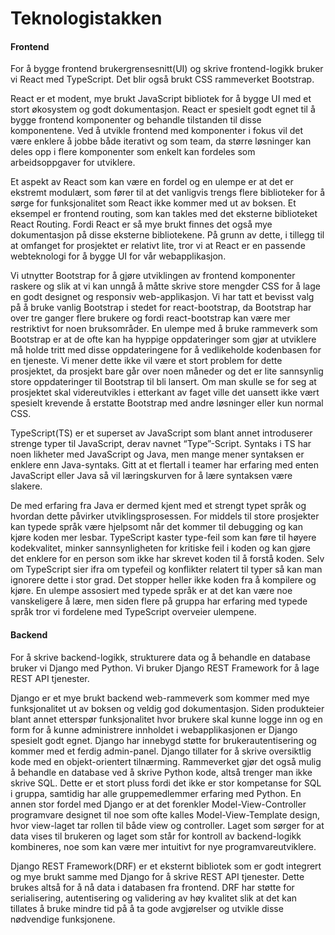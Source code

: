 # Teknologistakken

#### Frontend

For å bygge frontend brukergrensesnitt(UI) og skrive frontend-logikk bruker vi React med TypeScript. Det blir også brukt CSS rammeverket Bootstrap.

React er et modent, mye brukt JavaScript bibliotek for å bygge UI med et stort økosystem og godt dokumentasjon. React er spesielt godt egnet til å bygge frontend komponenter og behandle tilstanden til disse komponentene. Ved å utvikle frontend med komponenter i fokus vil det være enklere å jobbe både iterativt og som team, da større løsninger kan deles opp i flere komponenter som enkelt kan fordeles som arbeidsoppgaver for utviklere.

Et aspekt av React som kan være en fordel og en ulempe er at det er ekstremt modulært, som fører til at det vanligvis trengs flere biblioteker for å sørge for funksjonalitet som React ikke kommer med ut av boksen. Et eksempel er frontend routing, som kan takles med det eksterne biblioteket React Routing. Fordi React er så mye brukt finnes det også mye dokumentasjon på disse eksterne bibliotekene. På grunn av dette, i tillegg til at omfanget for prosjektet er relativt lite, tror vi at React er en passende webteknologi for å bygge UI for vår webapplikasjon.

Vi utnytter Bootstrap for å gjøre utviklingen av frontend komponenter raskere og slik at vi kan unngå å måtte skrive store mengder CSS for å lage en godt designet og responsiv web-applikasjon. Vi har tatt et bevisst valg på å bruke vanlig Bootstrap i stedet for react-bootstrap, da Bootstrap har over tre ganger flere brukere og fordi react-bootstrap kan være mer restriktivt for noen bruksområder. En ulempe med å bruke rammeverk som Bootstrap er at de ofte kan ha hyppige oppdateringer som gjør at utviklere må holde tritt med disse oppdateringene for å vedlikeholde kodenbasen for en tjeneste. Vi mener dette ikke vil være et stort problem for dette prosjektet, da prosjekt bare går over noen måneder og det er lite sannsynlig store oppdateringer til Bootstrap til bli lansert. Om man skulle se for seg at prosjektet skal videreutvikles i etterkant av faget ville det uansett ikke vært spesielt krevende å erstatte Bootstrap med andre løsninger eller kun normal CSS.

TypeScript(TS) er et superset av JavaScript som blant annet introduserer strenge typer til JavaScript, derav navnet “Type”-Script. Syntaks i TS har noen likheter med JavaScript og Java, men mange mener syntaksen er enklere enn Java-syntaks. Gitt at et flertall i teamer har erfaring med enten JavaScript eller Java så vil læringskurven for å lære syntaksen være slakere.

De med erfaring fra Java er dermed kjent med et strengt typet språk og hvordan dette påvirker utviklingsprosessen. For middels til store prosjekter kan typede språk være hjelpsomt når det kommer til debugging og kan kjøre koden mer lesbar. TypeScript kaster type-feil som kan føre til høyere kodekvalitet, minker sannsynligheten for kritiske feil i koden og kan gjøre det enklere for en person som ikke har skrevet koden til å forstå koden. Selv om TypeScript sier ifra om typefeil og konflikter relatert til typer så kan man ignorere dette i stor grad. Det stopper heller ikke koden fra å kompilere og kjøre. En ulempe assosiert med typede språk er at det kan være noe vanskeligere å lære, men siden flere på gruppa har erfaring med typede språk tror vi fordelene med TypeScript overveier ulempene.

#### Backend

For å skrive backend-logikk, strukturere data og å behandle en database bruker vi Django med Python. Vi bruker Django REST Framework for å lage REST API tjenester.

Django er et mye brukt backend web-rammeverk som kommer med mye funksjonalitet ut av boksen og veldig god dokumentasjon. Siden produkteier blant annet etterspør funksjonalitet hvor brukere skal kunne logge inn og en form for å kunne administrere innholdet i webapplikasjonen er Django spesielt godt egnet. Django har innebygd støtte for brukerautentisering og kommer med et ferdig admin-panel. Django tillater for å skrive oversiktlig kode med en objekt-orientert tilnærming. Rammeverket gjør det også mulig å behandle en database ved å skrive Python kode, altså trenger man ikke skrive SQL. Dette er et stort pluss fordi det ikke er stor kompetanse for SQL i gruppa, samtidig har alle gruppemedlemmer erfaring med Python. En annen stor fordel med Django er at det forenkler Model-View-Controller programvare designet til noe som ofte kalles Model-View-Template design, hvor view-laget tar rollen til både view og controller. Laget som sørger for at data vises til brukeren og laget som står for kontroll av backend-logikk kombineres, noe som kan være mer intuitivt for nye programvareutviklere.

Django REST Framework(DRF) er et eksternt bibliotek som er godt integrert og mye brukt samme med Django for å skrive REST API tjenester. Dette brukes altså for å nå data i databasen fra frontend. DRF har støtte for serialisering, autentisering og validering av høy kvalitet slik at det kan tillates å bruke mindre tid på å ta gode avgjørelser og utvikle disse nødvendige funksjonene.

